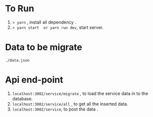 
To Run
============
1. `> yarn` , install all dependency .
2. `> yarn start  or yarn run dev`, start server.

Data to be migrate
==================
`./data.json`

Api end-point
============
1. `localhost:3002/service/migrate` , to load the service data in to the database.
2. `localhost:3002/service/all` , to get all the inserted data.
3. `localhost:3002/service`, to post the data .

